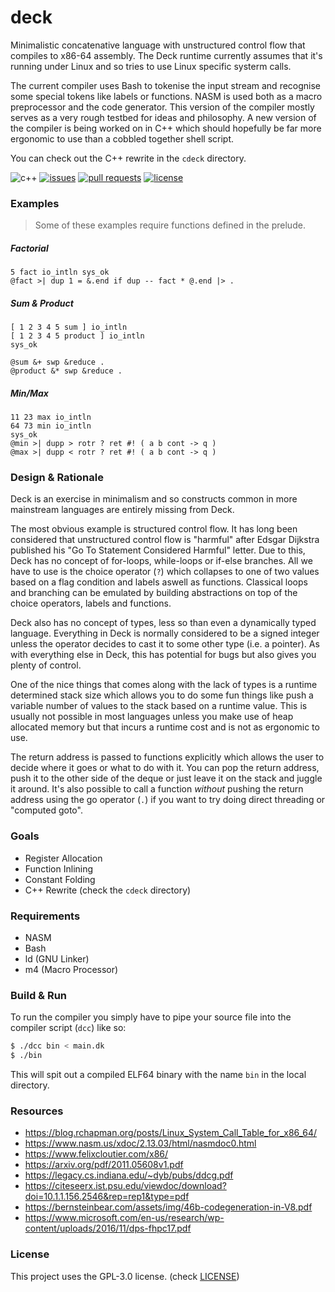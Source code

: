 # deck
Minimalistic concatenative language with unstructured control flow that
compiles to x86-64 assembly. The Deck runtime currently assumes that it's
running under Linux and so tries to use Linux specific systerm calls.

The current compiler uses Bash to tokenise the input stream and recognise
some special tokens like labels or functions. NASM is used both as a macro
preprocessor and the code generator. This version of the compiler mostly
serves as a very rough testbed for ideas and philosophy. A new version of
the compiler is being worked on in C++ which should hopefully be far more
ergonomic to use than a cobbled together shell script.

You can check out the C++ rewrite in the `cdeck` directory.

![c++](https://img.shields.io/badge/c%2B%2B-17-blue.svg?style=flat)
[![issues](https://img.shields.io/github/issues/Jackojc/deck.svg?style=flat)](https://github.com/Jackojc/deck/issues)
[![pull requests](https://img.shields.io/github/issues-pr/Jackojc/deck?style=flat)](https://github.com/Jackojc/deck/pulls)
[![license](https://img.shields.io/github/license/Jackojc/deck.svg?style=flat)](./LICENSE)

### Examples
> Some of these examples require functions defined in the prelude.

##### Factorial
```
5 fact io_intln sys_ok
@fact >| dup 1 = &.end if dup -- fact * @.end |> .
```

##### Sum & Product
```
[ 1 2 3 4 5 sum ] io_intln
[ 1 2 3 4 5 product ] io_intln
sys_ok

@sum &+ swp &reduce .
@product &* swp &reduce .
```

##### Min/Max
```
11 23 max io_intln
64 73 min io_intln
sys_ok
@min >| dupp > rotr ? ret #! ( a b cont -> q )
@max >| dupp < rotr ? ret #! ( a b cont -> q )
```

### Design & Rationale
Deck is an exercise in minimalism and so constructs common in more mainstream
languages are entirely missing from Deck.

The most obvious example is structured
control flow. It has long been considered that unstructured control flow is "harmful"
after Edsgar Dijkstra published his "Go To Statement Considered Harmful" letter.
Due to this, Deck has no concept of for-loops, while-loops or if-else branches.
All we have to use is the choice operator (`?`) which collapses to one of two values
based on a flag condition and labels aswell as functions. Classical loops and branching
can be emulated by building abstractions on top of the choice operators, labels and
functions.

Deck also has no concept of types, less so than even a dynamically typed language.
Everything in Deck is normally considered to be a signed integer unless the operator
decides to cast it to some other type (i.e. a pointer). As with everything else in
Deck, this has potential for bugs but also gives you plenty of control.

One of the nice things that comes along with the lack of types is a runtime determined
stack size which allows you to do some fun things like push a variable number of values
to the stack based on a runtime value. This is usually not possible in most languages
unless you make use of heap allocated memory but that incurs a runtime cost and
is not as ergonomic to use.

The return address is passed to functions explicitly which allows the user to
decide where it goes or what to do with it. You can pop the return address,
push it to the other side of the deque or just leave it on the stack and juggle
it around. It's also possible to call a function _without_ pushing the return
address using the go operator (`.`) if you want to try doing direct threading or
"computed goto".

### Goals
- Register Allocation
- Function Inlining
- Constant Folding
- C++ Rewrite (check the `cdeck` directory)

### Requirements
- NASM
- Bash
- ld (GNU Linker)
- m4 (Macro Processor)

### Build & Run
To run the compiler you simply have to pipe your source file into
the compiler script (`dcc`) like so:
```sh
$ ./dcc bin < main.dk
$ ./bin
```
This will spit out a compiled ELF64 binary with the name `bin` in the
local directory.

### Resources
- https://blog.rchapman.org/posts/Linux_System_Call_Table_for_x86_64/
- https://www.nasm.us/xdoc/2.13.03/html/nasmdoc0.html
- https://www.felixcloutier.com/x86/
- https://arxiv.org/pdf/2011.05608v1.pdf
- https://legacy.cs.indiana.edu/~dyb/pubs/ddcg.pdf
- https://citeseerx.ist.psu.edu/viewdoc/download?doi=10.1.1.156.2546&rep=rep1&type=pdf
- https://bernsteinbear.com/assets/img/46b-codegeneration-in-V8.pdf
- https://www.microsoft.com/en-us/research/wp-content/uploads/2016/11/dps-fhpc17.pdf

### License
This project uses the GPL-3.0 license. (check [LICENSE](LICENSE))

